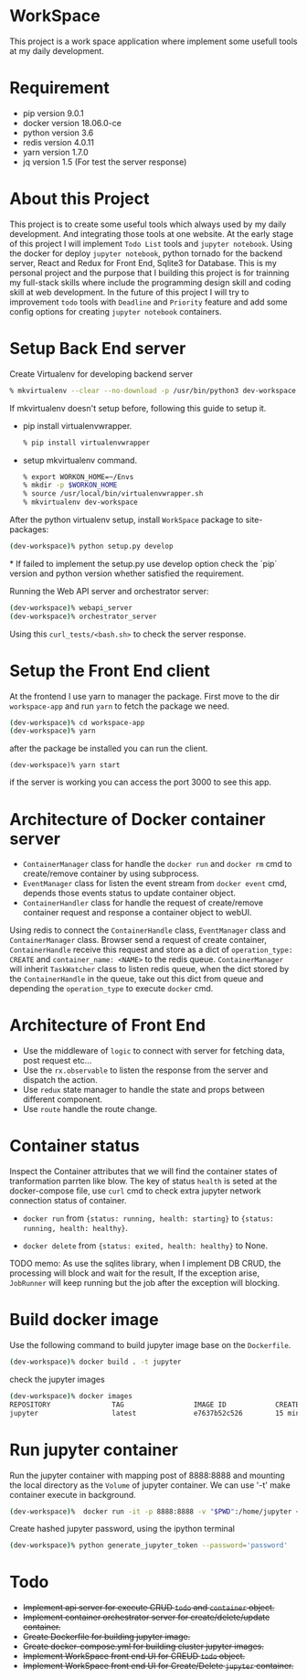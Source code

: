 # WorkSpace
This project is a work space application where implement some usefull tools at my daily development.

# Requirement
* pip version 9.0.1
* docker version 18.06.0-ce
* python version 3.6
* redis version 4.0.11
* yarn version 1.7.0
* jq version 1.5 (For test the server response)

# About this Project

This project is to create some useful tools which always used by my daily development. And integrating those tools at one website. At the early stage of this project I will implement `Todo List` tools and `jupyter notebook`. Using the docker for deploy `jupyter notebook`, python tornado for the backend server, React and Redux for Front End, Sqlite3 for Database. This is my personal project and the purpose that I building this project is for trainning my full-stack skills where include the programming design skill and coding skill at web development. In the future of this project I will try to improvement `todo` tools with `Deadline` and `Priority` feature and add some config options for creating `jupyter notebook` containers. 

# Setup Back End server

Create Virtualenv for developing backend server
```sh
% mkvirtualenv --clear --no-download -p /usr/bin/python3 dev-workspace
```
If mkvirtualenv doesn't setup before, following this guide to setup it.

  * pip install virtualenvwrapper.
    ```sh
    % pip install virtualenvwrapper
    ```
  * setup mkvirtualenv command.
    ```sh
    % export WORKON_HOME=~/Envs
    % mkdir -p $WORKON_HOME
    % source /usr/local/bin/virtualenvwrapper.sh
    % mkvirtualenv dev-workspace
    ```

After the python virtualenv setup, install `WorkSpace` package to site-packages:
```sh
(dev-workspace)% python setup.py develop 
```
<aside class="notice">
* If failed to implement the setup.py use develop option check the `pip` version and python version whether satisfied the requirement.
</aside>

Running the Web API server and orchestrator server:
```sh
(dev-workspace)% webapi_server
(dev-workspace)% orchestrator_server
```
Using this `curl_tests/<bash.sh>` to check the server response.

# Setup the Front End client

At the frontend I use yarn to manager the package. First move to the dir `workspace-app` and run `yarn` to fetch the package we need.
```sh
(dev-workspace)% cd workspace-app
(dev-workspace)% yarn
```
after the package be installed you can run the client.
```
(dev-workspace)% yarn start
```
if the server is working you can access the port 3000 to see this app.

# Architecture of Docker container server

* `ContainerManager` class for handle the `docker run` and `docker rm` cmd to create/remove container by using subprocess.
* `EventManager` class for listen the event stream from `docker event` cmd, depends those events status to update container object.
* `ContainerHandler` class for handle the request of create/remove container request and response a container object to webUI. 

Using redis to connect the `ContainerHandle` class, `EventManager` class and `ContainerManager` class. Browser send a request of create container, `ContainerHandle` receive this request and store as a dict of `operation_type: CREATE` and `container_name: <NAME>` to the redis queue. `ContainerManager` will inherit `TaskWatcher` class to listen redis queue, when the dict stored by the `ContainerHandle` in the queue, take out this dict from queue and depending the `operation_type` to execute `docker` cmd.

# Architecture of Front End

* Use the middleware of `logic` to connect with server for fetching data, post request etc...
* Use the `rx.observable` to listen the response from the server and dispatch the action.
* Use `redux` state manager to handle the state and props between different component.
* Use `route` handle the route change.

# Container status

Inspect the Container attributes that we will find the container states of tranformation parrten like blow.
The key of status `health` is seted at the docker-compose file, use `curl` cmd to check extra jupyter network connection status of container.
 * `docker run` from `{status: running, health: starting}` to `{status: running, health: healthy}`.

 * `docker delete` from `{status: exited, health: healthy}` to None.

TODO memo: As use the sqlites library, when I implement DB CRUD, the processing will block and wait for the result, If the exception arise, `JobRunner` will keep running but the job after the exception will blocking. 

# Build docker image
Use the following command to build jupyter image base on the `Dockerfile`.
```sh
(dev-workspace)% docker build . -t jupyter
```
check the jupyter images
```sh
(dev-workspace)% docker images
REPOSITORY               TAG                 IMAGE ID            CREATED             SIZE
jupyter                  latest              e7637b52c526        15 minutes ago      542MB
```

# Run jupyter container
Run the jupyter container  with mapping post of 8888:8888 and mounting the local directory as the `Volume` of jupyter container. We can use '-t' make container execute in background.
```sh
(dev-workspace)%  docker run -it -p 8888:8888 -v "$PWD":/home/jupyter <IMAGE ID> --allow-root
```
Create hashed jupyter password, using the ipython terminal 
```sh
(dev-workspace)% python generate_jupyter_token --password='password'
```
# Todo
* <s>Implement api server for execute CRUD `todo` and `container` object.</s>
* <s>Implement container orchestrator server for create/delete/update container.</s>
* <s>Create Dockerfile for building jupyter image.</s>
* <s>Create docker-compose.yml for building cluster jupyter images.</s>
* <s>Implement WorkSpace front end UI for CREUD `todo` object.</s>
* <s>Implement WorkSpace front end UI for Create/Delete `jupyter` container.</s>
